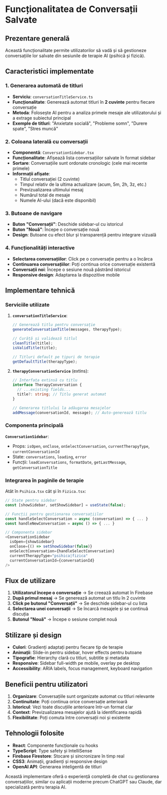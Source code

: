 # Funcționalitatea de Conversații Salvate

## Prezentare generală

Această funcționalitate permite utilizatorilor să vadă și să gestioneze conversațiile lor salvate din sesiunile de terapie AI (psihică și fizică).

## Caracteristici implementate

### 1. Generarea automată de titluri

- **Serviciu**: `conversationTitleService.ts`
- **Funcționalitate**: Generează automat titluri în **2 cuvinte** pentru fiecare conversație
- **Metoda**: Folosește AI pentru a analiza primele mesaje ale utilizatorului și a extrage subiectul principal
- **Exemple de titluri**: "Anxietate socială", "Probleme somn", "Durere spate", "Stres muncă"

### 2. Coloana laterală cu conversații

- **Componentă**: `ConversationSidebar.tsx`
- **Funcționalitate**: Afișează lista conversațiilor salvate în format sidebar
- **Sortare**: Conversațiile sunt ordonate cronologic (cele mai recente primele)
- **Informații afișate**:
  - Titlul conversației (2 cuvinte)
  - Timpul relativ de la ultima actualizare (acum, 5m, 2h, 3z, etc.)
  - Previzualizarea ultimului mesaj
  - Numărul total de mesaje
  - Numele AI-ului (dacă este disponibil)

### 3. Butoane de navigare

- **Buton "Conversații"**: Deschide sidebar-ul cu istoricul
- **Buton "Nouă"**: Începe o conversație nouă
- **Design**: Butoane cu efect blur și transparență pentru integrare vizuală

### 4. Funcționalități interactive

- **Selectarea conversațiilor**: Click pe o conversație pentru a o încărca
- **Continuarea conversațiilor**: Poți continua orice conversație existentă
- **Conversații noi**: Începe o sesiune nouă păstrând istoricul
- **Responsive design**: Adaptarea la dispozitive mobile

## Implementare tehnică

### Serviciile utilizate

1. **`conversationTitleService`**:

   ```typescript
   // Generează titlu pentru conversație
   generateConversationTitle(messages, therapyType);

   // Curăță și validează titlul
   cleanTitle(title);
   isValidTitle(title);

   // Titluri default pe tipuri de terapie
   getDefaultTitle(therapyType);
   ```

2. **`therapyConversationService`** (extins):

   ```typescript
   // Interfața extinsă cu titlu
   interface TherapyConversation {
     // ...existing fields...
     title?: string; // Titlu generat automat
   }

   // Generarea titlului la adăugarea mesajelor
   addMessage(conversationId, message); // Auto-generează titlu
   ```

### Componenta principală

**`ConversationSidebar`**:

- Props: `isOpen`, `onClose`, `onSelectConversation`, `currentTherapyType`, `currentConversationId`
- State: `conversations`, `loading`, `error`
- Funcții: `loadConversations`, `formatDate`, `getLastMessage`, `getConversationTitle`

### Integrarea în paginile de terapie

Atât în `Psihica.tsx` cât și în `Fizica.tsx`:

```typescript
// State pentru sidebar
const [showSidebar, setShowSidebar] = useState(false);

// Funcții pentru gestionarea conversațiilor
const handleSelectConversation = async (conversation) => { ... }
const handleNewConversation = async () => { ... }

// Componenta sidebar
<ConversationSidebar
  isOpen={showSidebar}
  onClose={() => setShowSidebar(false)}
  onSelectConversation={handleSelectConversation}
  currentTherapyType="psihica|fizica"
  currentConversationId={conversationId}
/>
```

## Flux de utilizare

1. **Utilizatorul începe o conversație** → Se creează automat în Firebase
2. **După primul mesaj** → Se generează automat un titlu în 2 cuvinte
3. **Click pe butonul "Conversații"** → Se deschide sidebar-ul cu lista
4. **Selectarea unei conversații** → Se încarcă mesajele și se continuă discuția
5. **Butonul "Nouă"** → Începe o sesiune complet nouă

## Stilizare și design

- **Culori**: Gradienți adaptați pentru fiecare tip de terapie
- **Animații**: Slide-in pentru sidebar, hover effects pentru butoane
- **Tipografie**: Hierarchy clară cu titluri, subtitle și metadata
- **Responsive**: Sidebar full-width pe mobile, overlay pe desktop
- **Accessibility**: ARIA labels, focus management, keyboard navigation

## Beneficii pentru utilizatori

1. **Organizare**: Conversațiile sunt organizate automat cu titluri relevante
2. **Continuitate**: Poți continua orice conversație anterioară
3. **Istoricul**: Vezi toate discuțiile anterioare într-un format clar
4. **Context**: Previzualizarea mesajelor ajută la identificarea rapidă
5. **Flexibilitate**: Poți comuta între conversații noi și existente

## Tehnologii folosite

- **React**: Componente funcționale cu hooks
- **TypeScript**: Type safety și IntelliSense
- **Firebase Firestore**: Stocare și sincronizare în timp real
- **CSS3**: Animații, gradienți și responsive design
- **OpenAI API**: Generarea inteligentă de titluri

Această implementare oferă o experiență completă de chat cu gestionarea conversațiilor, similar cu aplicații moderne precum ChatGPT sau Claude, dar specializată pentru terapia AI.
